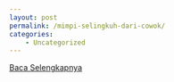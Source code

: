 ```yaml
---
layout: post
permalink: /mimpi-selingkuh-dari-cowok/
categories:
    - Uncategorized
---
```


[Baca Selengkapnya](/07)